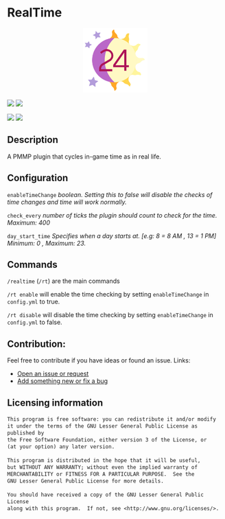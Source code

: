 # RealTime

<p align="center">
    <img src="icon.png" width="150px" height="150px">
</p>

[![](https://poggit.pmmp.io/shield.state/RealTime)](https://poggit.pmmp.io/p/RealTime)
[![](https://poggit.pmmp.io/shield.api/RealTime)](https://poggit.pmmp.io/p/RealTime)

[![](https://poggit.pmmp.io/shield.dl.total/RealTime)](https://poggit.pmmp.io/p/RealTime)
[![](https://poggit.pmmp.io/shield.dl/RealTime)](https://poggit.pmmp.io/p/RealTime)


## Description
A PMMP plugin that cycles in-game time as in real life.

## Configuration

`enableTimeChange` <i> boolean. Setting this to false will disable the checks of time changes and time will work normally.</i>

`check_every` <i> number of ticks the plugin should count to check for the time. Maximum: 400 </i>

`day_start_time` <i> Specifies when a day starts at. [e.g: 8 = 8 AM , 13 = 1 PM] Minimum: 0 , Maximum: 23. </i>

## Commands

`/realtime`  (`/rt`) are the main commands

`/rt enable` will enable the time checking by setting `enableTimeChange` in `config.yml` to true.

`/rt disable` will disable the time checking by setting `enableTimeChange` in `config.yml` to false.

## Contribution:
Feel free to contribute if you have ideas or found an issue.
Links:

- [Open an issue or request](https://github.com/killer549/RealTime/issues)
- [Add something new or fix a bug](https://github.com/killer549/RealTime/pulls)

## Licensing information
	This program is free software: you can redistribute it and/or modify
	it under the terms of the GNU Lesser General Public License as published by
	the Free Software Foundation, either version 3 of the License, or
	(at your option) any later version.

	This program is distributed in the hope that it will be useful,
	but WITHOUT ANY WARRANTY; without even the implied warranty of
	MERCHANTABILITY or FITNESS FOR A PARTICULAR PURPOSE.  See the
	GNU Lesser General Public License for more details.

	You should have received a copy of the GNU Lesser General Public License
	along with this program.  If not, see <http://www.gnu.org/licenses/>.
	

